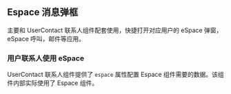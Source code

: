 <div class="demo-header">
<p class="overviewicon">
  <span class="wapi-form-usercontact"/>
</p>

## Espace 消息弹框

<nova-uxlink widget-name="Espace"></nova-uxlink>

主要和 UserContact 联系人组件配套使用，快捷打开对应用户的 eSpace 弹窗，eSpace 呼叫，邮件等应用。
</div>

### 用户联系人使用 eSpace

UserContact 联系人组件提供了 `espace` 属性配置 Espace 组件需要的数据。该组件内部实际使用了 Espace 组件。

<nova-demo-view link="user-contact/support-open-espace.vue"></nova-demo-view>

<br>
